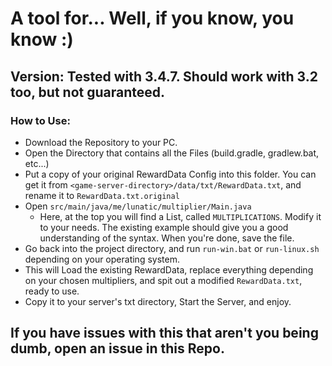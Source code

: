 # A tool for... Well, if you know, you know :)

## Version: Tested with 3.4.7. Should work with 3.2 too, but not guaranteed.

### How to Use:

- Download the Repository to your PC.
- Open the Directory that contains all the Files (build.gradle, gradlew.bat, etc...)
- Put a copy of your original RewardData Config into this folder. You can get it from
  ``<game-server-directory>/data/txt/RewardData.txt``, and rename it to `RewardData.txt.original`
- Open ``src/main/java/me/lunatic/multiplier/Main.java``
    - Here, at the top you will find a List, called ``MULTIPLICATIONS``. Modify it to your needs. The existing example
      should give you a good understanding of the syntax. When you're done, save the file.
- Go back into the project directory, and run ``run-win.bat`` or ``run-linux.sh`` depending on your operating system.
- This will Load the existing RewardData, replace everything depending on your chosen multipliers, and spit out a
  modified ``RewardData.txt``, ready to use.
- Copy it to your server's txt directory, Start the Server, and enjoy.

## If you have issues with this that aren't you being dumb, open an issue in this Repo.